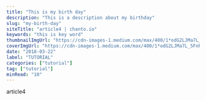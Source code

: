 ```yaml
---
title: "This is my birth day"
description: "This is a description about my birthday"
slug: "my-birth-day"
siteTitle: "article4 | chanto.io"
keywords: "this is key word"
thumbnailImgUrl: "https://cdn-images-1.medium.com/max/400/1*odG2LJMa7L_5FnRm73w8NA.png"
coverImgUrl: "https://cdn-images-1.medium.com/max/400/1*odG2LJMa7L_5FnRm73w8NA.png"
date: "2018-03-22"
label: "TUTORIAL"
categories: ["tutorial"]
tag: ["tutorial"]
minRead: "10"
---
```

article4
